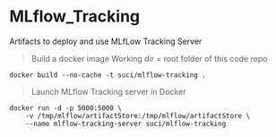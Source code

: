 # MLflow_Tracking
Artifacts to deploy and use MLfLow Tracking Server  


> Build a docker image
Working dir = root folder of this code repo
```
docker build --no-cache -t suci/mlflow-tracking .
```

> Launch MLflow Tracking server in Docker
```
docker run -d -p 5000:5000 \
    -v /tmp/mlflow/artifactStore:/tmp/mlflow/artifactStore \
    --name mlflow-tracking-server suci/mlflow-tracking
```
